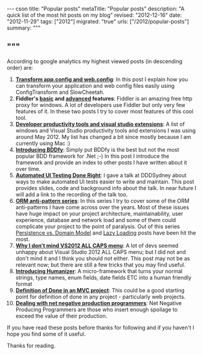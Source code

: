 --- cson
title: "Popular posts"
metaTitle: "Popular posts"
description: "A quick list of the most hit posts on my blog"
revised: "2012-12-16"
date: "2012-11-29"
tags: ["2012"]
migrated: "true"
urls: ["/2012/popular-posts"]
summary: """

"""
---
According to google analytics my highest viewed posts (in descending order) are:

 1. **[Transform app.config and web.config][1]**: In this post I explain how you can transform your application and web config files easily using ConfigTransform and SlowCheetah. 
 2. **Fiddler's [basic][2] and [advanced][3] features**: Fiddler is an amazing free http proxy for windows. A lot of developers use Fiddler but only very few features of it. In these two posts I try to cover most features of this cool tool. 
 3. **[Developer productivity tools and visual studio extensions][4]**: A list of windows and Visual Studio productivity tools and extensions I was using around May 2012. My list has changed a bit since mostly because I am currently using Mac :)
 4. **[Introducing BDDfy][5]**: Simply put BDDfy is the best but not the most popular BDD framework for .Net ;-) In this post I introduce the framework and provide an index to other posts I have written about it over time.
 5. **[Automated UI Testing Done Right][6]**: I gave a talk at DDDSydney about ways to make automated UI tests easier to write and maintain. This post provides slides, code and background info about the talk. In near future I will add a link to the recording of the talk too.
 6. **[ORM anti-pattern series][7]**: In this series I try to cover some of the ORM anti-patterns I have come across over the years. Most of these issues have huge impact on your project architecture, maintainability, user experience, database and network load and some of them could complicate your project to the point of paralysis. Out of this series [Persistence vs. Domain Model][8] and [Lazy Loading][9] posts have been hit the most.
 7. **[Why I don't mind VS2012 ALL CAPS menu][10]**: A lot of devs seemed unhappy about Visual Studio 2012 ALL CAPS menu; but I did not and don't mind it and I think you should not either. This post may not be as relevant now; but there are still a few tricks that you may find useful.
 8. **[Introducing Humanizer][11]**: A micro-framework that turns your normal strings, type names, enum fields, date fields ETC into a human friendly format
 9. **[Definition of Done in an MVC project][12]**: This could be a good starting point for definition of done in any project - particularly web projects.
 10. **[Dealing with net negative production programmers][13]**: Net Negative Producing Programmers are those who insert enough spoilage to exceed the value of their production. 

If you have read these posts before thanks for following and if you haven't I hope you find some of it useful. 

Thanks for reading.


  [1]: http://www.mehdi-khalili.com/transform-app-config-and-web-config
  [2]: http://www.mehdi-khalili.com/fiddler-in-action/part-1
  [3]: http://www.mehdi-khalili.com/fiddler-in-action/part-2
  [4]: http://www.mehdi-khalili.com/developer-productivity-tools-and-visual-studio-extensions
  [5]: http://www.mehdi-khalili.com/bddify-in-action/introduction
  [6]: http://www.mehdi-khalili.com/presentations/automated-ui-testing-done-right-at-dddsydney
  [7]: http://www.mehdi-khalili.com/orm-anti-patterns-series
  [8]: http://www.mehdi-khalili.com/orm-anti-patterns-part-4-persistence-domain-model
  [9]: http://www.mehdi-khalili.com/orm-anti-patterns-part-3-lazy-loading
  [10]: http://www.mehdi-khalili.com/why-i-do-not-mind-visual-studio-all-caps-menus
  [11]: http://www.mehdi-khalili.com/introducing-humanizer
  [12]: http://www.mehdi-khalili.com/definition-of-done-in-an-mvc-project
  [13]: http://www.mehdi-khalili.com/dealing-with-net-negative-producing-programmers